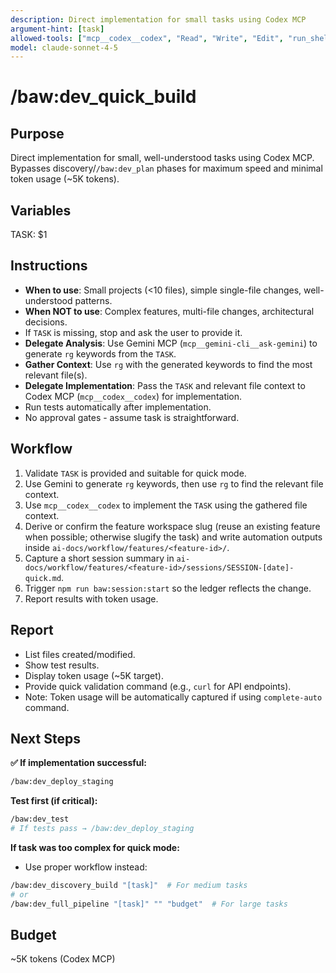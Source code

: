 ```yaml
---
description: Direct implementation for small tasks using Codex MCP
argument-hint: [task]
allowed-tools: ["mcp__codex__codex", "Read", "Write", "Edit", "run_shell_command"]
model: claude-sonnet-4-5
---
```


# /baw:dev_quick_build

## Purpose
Direct implementation for small, well-understood tasks using Codex MCP. Bypasses discovery/`/baw:dev_plan` phases for maximum speed and minimal token usage (~5K tokens).

## Variables
TASK: $1

## Instructions
- **When to use**: Small projects (<10 files), simple single-file changes, well-understood patterns.
- **When NOT to use**: Complex features, multi-file changes, architectural decisions.
- If `TASK` is missing, stop and ask the user to provide it.
- **Delegate Analysis**: Use Gemini MCP (`mcp__gemini-cli__ask-gemini`) to generate `rg` keywords from the `TASK`.
- **Gather Context**: Use `rg` with the generated keywords to find the most relevant file(s).
- **Delegate Implementation**: Pass the `TASK` and relevant file context to Codex MCP (`mcp__codex__codex`) for implementation.
- Run tests automatically after implementation.
- No approval gates - assume task is straightforward.

## Workflow
1. Validate `TASK` is provided and suitable for quick mode.
2. Use Gemini to generate `rg` keywords, then use `rg` to find the relevant file context.
3. Use `mcp__codex__codex` to implement the `TASK` using the gathered file context.
4. Derive or confirm the feature workspace slug (reuse an existing feature when possible; otherwise slugify the task) and write automation outputs inside `ai-docs/workflow/features/<feature-id>/`.
5. Capture a short session summary in `ai-docs/workflow/features/<feature-id>/sessions/SESSION-[date]-quick.md`.
5. Trigger `npm run baw:session:start` so the ledger reflects the change.
6. Report results with token usage.

## Report
- List files created/modified.
- Show test results.
- Display token usage (~5K target).
- Provide quick validation command (e.g., `curl` for API endpoints).
- Note: Token usage will be automatically captured if using `complete-auto` command.

## Next Steps

**✅ If implementation successful:**
```bash
/baw:dev_deploy_staging
```

**Test first (if critical):**
```bash
/baw:dev_test
# If tests pass → /baw:dev_deploy_staging
```

**If task was too complex for quick mode:**
- Use proper workflow instead:
```bash
/baw:dev_discovery_build "[task]"  # For medium tasks
# or
/baw:dev_full_pipeline "[task]" "" "budget"  # For large tasks
```

## Budget
~5K tokens (Codex MCP)
